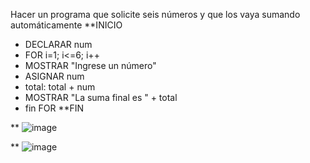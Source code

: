 Hacer un programa que solicite seis números y que los vaya sumando automáticamente
**INICIO
* DECLARAR num
* FOR i=1; i<=6; i++
* MOSTRAR "Ingrese un número"
* ASIGNAR num
* total: total + num
 * MOSTRAR "La suma final es " + total
 * fin FOR
 **FIN

** ![image](https://user-images.githubusercontent.com/99224635/164957043-59759ec8-fac9-44e8-a374-6b9ff59110d7.png)
 
** ![image](https://user-images.githubusercontent.com/99224635/164957054-44074430-d84a-427c-9858-931c0000e23c.png)

